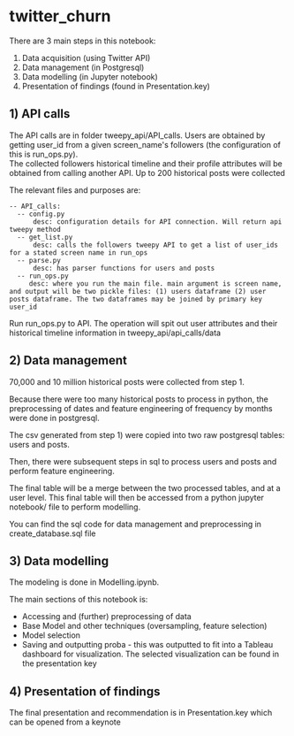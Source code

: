 # twitter_churn

There are 3 main steps in this notebook: 
1) Data acquisition (using Twitter API)
2) Data management (in Postgresql)
3) Data modelling (in Jupyter notebook)
4) Presentation of findings (found in Presentation.key)

## 1) API calls
The API calls are in folder tweepy_api/API_calls. 
Users are obtained by getting user_id from a given screen_name's followers (the configuration of this is run_ops.py).  
The collected followers historical timeline and their profile attributes will be obtained from calling another API. Up to 200 historical posts were collected

The relevant files and purposes are:   
``` 
-- API_calls:
  -- config.py
      desc: configuration details for API connection. Will return api tweepy method
  -- get_list.py
      desc: calls the followers tweepy API to get a list of user_ids for a stated screen name in run_ops 
  -- parse.py 
      desc: has parser functions for users and posts
  -- run_ops.py 
     desc: where you run the main file. main argument is screen name, and output will be two pickle files: (1) users dataframe (2) user posts dataframe. The two dataframes may be joined by primary key user_id
```
Run run_ops.py to API. The operation will spit out user attributes and their historical timeline information in tweepy_api/api_calls/data

## 2) Data management
70,000 and 10 million historical posts were collected from step 1. 

Because there were too many historical posts to process in python, the preprocessing of dates and feature engineering of frequency by months were done in postgresql. 

The csv generated from step 1) were copied into two raw postgresql tables: users and posts.

Then, there were subsequent steps in sql to process users and posts and perform feature engineering. 

The final table will be a merge between the two processed tables, and at a user level. This final table will then be accessed from a python jupyter notebook/ file to perform modelling.

You can find the sql code for data management and preprocessing in create_database.sql file


## 3) Data modelling
The modeling is done in Modelling.ipynb.

The main sections of this notebook is: 
* Accessing and (further) preprocessing of data
* Base Model and other techniques (oversampling, feature selection)
* Model selection
* Saving and outputting proba - this was outputted to fit into a Tableau dashboard for visualization. The selected visualization can be found in the presentation key 

## 4) Presentation of findings 
The final presentation and recommendation is in Presentation.key which can be opened from a keynote
